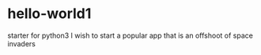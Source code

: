 # hello-world1
starter for python3
I wish to start a popular app that is an offshoot of space invaders

